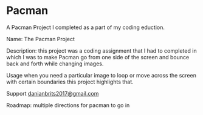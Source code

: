 # Pacman
A Pacman Project I completed as a part of my coding eduction.

Name: The Pacman Project

Description: this project was a coding assignment that I had to completed in which I was to make Pacman go from one side of the screen and bounce back and forth while changing images.

Usage when you need a particular image to loop or move across the screen with certain boundaries this project highlights that.

Support danianbrits2017@gmail.com

Roadmap: multiple directions for pacman to go in 

